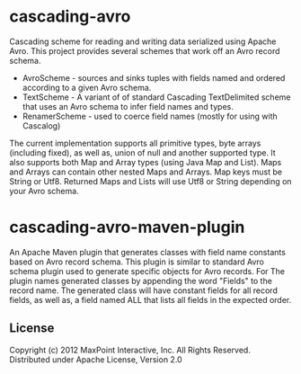 # cascading-avro

Cascading scheme for reading and writing data serialized using Apache Avro. This project provides several
schemes that work off an Avro record schema. 

- AvroScheme - sources and sinks tuples with fields named and ordered according to a given Avro schema.
- TextScheme - A variant of of standard Cascading TextDelimited scheme that uses an Avro schema to infer
field names and types.
- RenamerScheme - used to coerce field names (mostly for using with Cascalog)

The current implementation supports all primitive types, byte arrays (including fixed), as well as, union of null
and another supported type. It also supports both Map and Array types (using Java Map and List). Maps and Arrays can contain other nested Maps and Arrays. 
Map keys must be String or Utf8. Returned Maps and Lists will use Utf8 or String depending on your Avro schema. 

# cascading-avro-maven-plugin

An Apache Maven plugin that generates classes with field name constants based on Avro record schema. This plugin
is similar to standard Avro schema plugin used to generate specific objects for Avro records. For The plugin names
generated classes by appending the word "Fields" to the record name. The generated class will have constant fields
for all record fields, as well as, a field named ALL that lists all fields in the expected order.

## License

Copyright (c) 2012 MaxPoint Interactive, Inc. All Rights Reserved.
Distributed under Apache License, Version 2.0
